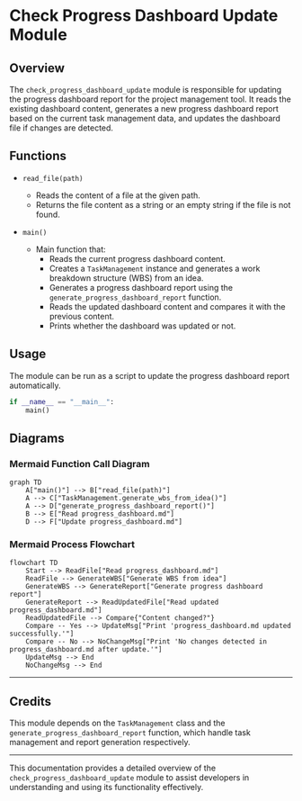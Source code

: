 # Check Progress Dashboard Update Module

## Overview
The `check_progress_dashboard_update` module is responsible for updating the progress dashboard report for the project management tool. It reads the existing dashboard content, generates a new progress dashboard report based on the current task management data, and updates the dashboard file if changes are detected.

## Functions

- `read_file(path)`
  - Reads the content of a file at the given path.
  - Returns the file content as a string or an empty string if the file is not found.

- `main()`
  - Main function that:
    - Reads the current progress dashboard content.
    - Creates a `TaskManagement` instance and generates a work breakdown structure (WBS) from an idea.
    - Generates a progress dashboard report using the `generate_progress_dashboard_report` function.
    - Reads the updated dashboard content and compares it with the previous content.
    - Prints whether the dashboard was updated or not.

## Usage
The module can be run as a script to update the progress dashboard report automatically.

```python
if __name__ == "__main__":
    main()
```

## Diagrams

### Mermaid Function Call Diagram

```mermaid
graph TD
    A["main()"] --> B["read_file(path)"]
    A --> C["TaskManagement.generate_wbs_from_idea()"]
    A --> D["generate_progress_dashboard_report()"]
    B --> E["Read progress_dashboard.md"]
    D --> F["Update progress_dashboard.md"]
```

### Mermaid Process Flowchart

```mermaid
flowchart TD
    Start --> ReadFile["Read progress_dashboard.md"]
    ReadFile --> GenerateWBS["Generate WBS from idea"]
    GenerateWBS --> GenerateReport["Generate progress dashboard report"]
    GenerateReport --> ReadUpdatedFile["Read updated progress_dashboard.md"]
    ReadUpdatedFile --> Compare{"Content changed?"}
    Compare -- Yes --> UpdateMsg["Print 'progress_dashboard.md updated successfully.'"]
    Compare -- No --> NoChangeMsg["Print 'No changes detected in progress_dashboard.md after update.'"]
    UpdateMsg --> End
    NoChangeMsg --> End
```

---

## Credits

This module depends on the `TaskManagement` class and the `generate_progress_dashboard_report` function, which handle task management and report generation respectively.

---

This documentation provides a detailed overview of the `check_progress_dashboard_update` module to assist developers in understanding and using its functionality effectively.

